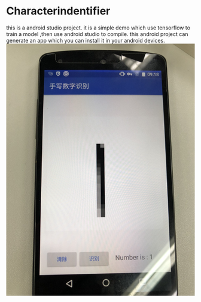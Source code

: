 # Characterindentifier
this is a android studio project.
it is a simple demo which use tensorflow to train a model ,then use android studio to compile.
this android project can generate an app which you can install it in your android devices.
![image1](https://github.com/shenhongcai/Characterindentifier/blob/master/1.jpg)
